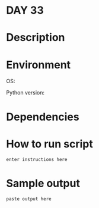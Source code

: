 
# DAY 33

# Description

# Environment
OS:

Python version:

# Dependencies

# How to run script
```
enter instructions here
```

# Sample output
```
paste output here
```
